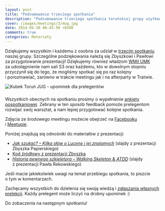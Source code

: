 ```yaml
---
layout: post
title: "Podsumowanie trzeciego spotkania"
description: "Podsumowanie trzeciego spotkania toruńskiej grupy użytkowników języka Java."
cover: /images/meetings/3/mug.jpg
date: 2014-05-30 06:43:50 +0200
comments: true
categories: Materiały
---
```

Dziękujemy wszystkim i&nbsp;każdemu z&nbsp;osobna za&nbsp;udział w&nbsp;<a href="{{root_url}}/news/2014/05/07/spotkanie-3/">trzecim spotkaniu</a> naszej grupy. Szczególne podziękowania należą się Zbyszkowi i&nbsp;Pawłowi za&nbsp;przygotowanie prezentacji! Dziękujemy również władzom <a href="https://www.mat.umk.pl" target="_blank">WMiI UMK</a> za&nbsp;udostępnienie nam sali S3 oraz każdemu, kto w&nbsp;dowolnym stopniu przyczynił się do tego, że&nbsp;mogliśmy spotkać się po raz kolejny i&nbsp;porozmawiać, zarówno w&nbsp;trakcie meetingu jak i&nbsp;na afterparty w&nbsp;Tratwie.

<div class="row text-center">
  <div class="col-md-12">
    <img class="no-border" src="{{ root_url }}/images/meetings/3/mug.jpg" alt="Kubek Toruń JUG - upominek dla prelegentów" title="Kubek Toruń JUG - upominek dla prelegentów" style="margin-bottom: 10px;"/>
  </div>
</div>

Wszystkich obecnych na&nbsp;spotkaniu prosimy o&nbsp;wypełnienie <a href="TODO" target="_blank">ankiety pospotkaniowej</a>. Zebrany w&nbsp;ten sposób feedback pomoże prelegentom rozwijać swój warsztat, a&nbsp;nam lepiej przygotować kolejne spotkania. <!--more-->

Zdjęcia ze&nbsp;środowego meetingu możecie obejrzeć na&nbsp;<a href="https://www.facebook.com/media/set/?set=a.1514025038820984.1073741831.1472639746292847" target="_blank">Facebooku</a> i&nbsp;<a href="http://www.meetup.com/Torun-JUG/photos/22193352/" target="_blank">Meetupie</a>.

Poniżej znajdują się odnośniki do materiałów z&nbsp;prezentacji:
<ul>
  <li>
    <a href="{{root_url}}/materials/meetings/3/Jak_szukac_-_Kilka_slow_o_Lucene_i_jej_znajomych_by_Zbyszko_Papierski.pdf" target="_blank">
      <em>Jak szukać? – Kilka słów o Lucene i&nbsp;jej znajomych</em></a> (slajdy z&nbsp;prezentacji Zbyszka Papierskiego)
  </li>
  <li>
    <a href="https://github.com/maeph/JUG-Lucene" target="_blank">
      Kod źródłowy z prezentacji Zbyszka
    </a>
  </li>
  <li>
    <a href="{{root_url}}/materials/meetings/3/Historia_pewnego_szkieletora_–_Walking_Skeleton_and_ATDD_by_Pawel_Rekowski.pdf" target="_blank">
      <em>Historia pewnego szkieletora – Walking Skeleton &amp;&nbsp;ATDD</em></a> (slajdy z&nbsp;prezentacji Pawła Rekowskiego)
  </li>
</ul>

Jeśli macie jakiekolwiek uwagi na&nbsp;temat przebiegu spotkania, to&nbsp;piszcie o&nbsp;tym w&nbsp;komentarzach.

Zachęcamy wszystkich do dzielenia się swoją wiedzą i&nbsp;<a href="{{root_url}}/speakers/">zgłaszania własnych prelekcji</a>. Każdy prelegent może liczyć na drobny upominek :)

Do zobaczenia na następnym spotkaniu!
